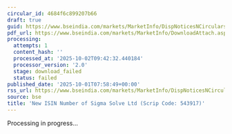 ```yaml
---
circular_id: 4684f6c899207b66
draft: true
guid: https://www.bseindia.com/markets/MarketInfo/DispNoticesNCirculars.aspx?Noticeid={77C54B20-033C-4389-B3A6-1264D848E7C2}&noticeno=20251001-10&dt=10/01/2025&icount=10&totcount=83&flag=0
pdf_url: https://www.bseindia.com/markets/MarketInfo/DownloadAttach.aspx?id=20251001-10&attachedId=
processing:
  attempts: 1
  content_hash: ''
  processed_at: '2025-10-02T09:42:32.440184'
  processor_version: '2.0'
  stage: download_failed
  status: failed
published_date: '2025-10-01T07:58:49+00:00'
rss_url: https://www.bseindia.com/markets/MarketInfo/DispNoticesNCirculars.aspx?Noticeid={77C54B20-033C-4389-B3A6-1264D848E7C2}&noticeno=20251001-10&dt=10/01/2025&icount=10&totcount=83&flag=0
source: bse
title: 'New ISIN Number of Sigma Solve Ltd (Scrip Code: 543917)'
---
```


Processing in progress...